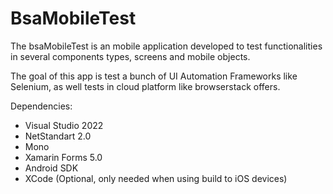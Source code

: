 # **BsaMobileTest**

The bsaMobileTest is an mobile application developed to test functionalities in several components types, screens and mobile objects.

The goal of this app is test a bunch of UI Automation Frameworks like Selenium, as well tests in cloud platform like browserstack offers.

Dependencies:

- Visual Studio 2022
- NetStandart 2.0
- Mono
- Xamarin Forms 5.0
- Android SDK
- XCode (Optional, only needed when using build to iOS devices)
